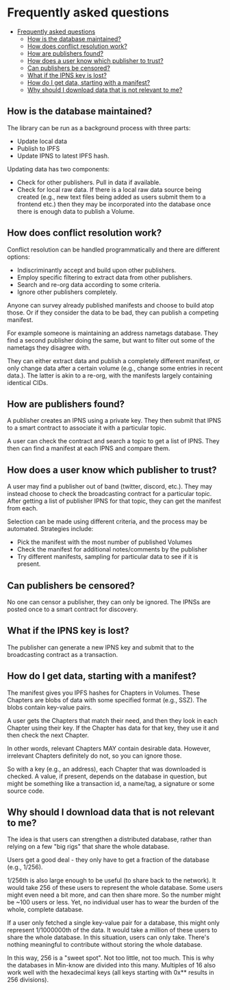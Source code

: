 # Frequently asked questions

- [Frequently asked questions](#frequently-asked-questions)
  - [How is the database maintained?](#how-is-the-database-maintained)
  - [How does conflict resolution work?](#how-does-conflict-resolution-work)
  - [How are publishers found?](#how-are-publishers-found)
  - [How does a user know which publisher to trust?](#how-does-a-user-know-which-publisher-to-trust)
  - [Can publishers be censored?](#can-publishers-be-censored)
  - [What if the IPNS key is lost?](#what-if-the-ipns-key-is-lost)
  - [How do I get data, starting with a manifest?](#how-do-i-get-data-starting-with-a-manifest)
  - [Why should I download data that is not relevant to me?](#why-should-i-download-data-that-is-not-relevant-to-me)


## How is the database maintained?

The library can be run as a background process with three parts:

- Update local data
- Publish to IPFS
- Update IPNS to latest IPFS hash.

Updating data has two components:

- Check for other publishers. Pull in data if available.
- Check for local raw data. If there is a local raw data source
being created (e.g., new text files being added as users submit them to a frontend etc.)
then they may be incorporated into the database once there is enough data to publish
a Volume.

## How does conflict resolution work?

Conflict resolution can be handled programmatically and there are different options:

- Indiscriminantly accept and build upon other publishers.
- Employ specific filtering to extract data from other publishers.
- Search and re-org data according to some criteria.
- Ignore other publishers completely.

Anyone can survey already published manifests and choose to build atop those.
Or if they consider the data to be bad, they can publish a competing manifest.

For example someone is maintaining an address nametags database. They find a second
publisher doing the same, but want to filter out some of the nametags they disagree with.

They can either extract data and publish a completely different manifest, or only change
data after a certain volume (e.g., change some entries in recent data.). The latter is akin
to a re-org, with the manifests largely containing identical CIDs.

## How are publishers found?

A publisher creates an IPNS using a private key. They then submit that IPNS to a smart contract
to associate it with a particular topic.

A user can check the contract and search a topic to get a list of IPNS. They then can find a
manifest at each IPNS and compare them.

## How does a user know which publisher to trust?

A user may find a publisher out of band (twitter, discord, etc.). They may instead choose
to check the broadcasting contract for a particular topic. After getting a list of publisher IPNS
for that topic, they can get the manifest from each.

Selection can be made using different criteria, and the process may be automated. Strategies include:
- Pick the manifest with the most number of published Volumes
- Check the manifest for additional notes/comments by the publisher
- Try different manifests, sampling for particular data to see if it is present.

## Can publishers be censored?

No one can censor a publisher, they can only be ignored. The IPNSs are posted once to a smart contract for discovery.

## What if the IPNS key is lost?

The publisher can generate a new IPNS key and submit that to the broadcasting contract as a transaction.

## How do I get data, starting with a manifest?

The manifest gives you IPFS hashes for Chapters in Volumes. These Chapters are blobs of data
with some specified format (e.g., SSZ). The blobs contain key-value pairs.

A user gets the Chapters that match their need, and then they look in each Chapter using their
key. If the Chapter has data for that key, they use it and then check the next Chapter.

In other words, relevant Chapters MAY contain desirable data. However, irrelevant Chapters
definitely do not, so you can ignore those.

So with a key (e.g., an address), each Chapter that was downloaded is checked. A value, if
present, depends on the database in question, but might be something like a transaction id, a name/tag, a signature or some source code.

## Why should I download data that is not relevant to me?

The idea is that users can strengthen a distributed database, rather than relying
on a few "big rigs" that share the whole database.

Users get a good deal - they only have to get a fraction of the database (e.g., 1/256).

1/256th is also large enough to be useful (to share back to the network). It would take
256 of these users to represent the whole database. Some users might even need a bit more,
and can then share more. So the number might be ~100 users or less. Yet, no individual
user has to wear the burden of the whole, complete database.

If a user only fetched a single key-value pair for a database, this might only represent
1/1000000th of the data. It would take a million of these users to share the whole database.
In this situation, users can only take. There's nothing meaningful to contribute without
storing the whole database.

In this way, 256 is a "sweet spot". Not too little, not too much. This is why the
databases in Min-know are divided into this many. Multiples of 16 also
work well with the hexadecimal keys (all keys starting with 0x** results in 256 divisions).